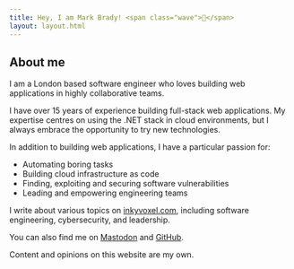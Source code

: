 ```yaml
---
title: Hey, I am Mark Brady! <span class="wave">👋</span>
layout: layout.html
---
```


## About me

I am a London based software engineer who loves building web applications in highly collaborative teams.

I have over 15 years of experience building full-stack web applications. My expertise centres on using the .NET stack in cloud environments, but I always embrace the opportunity to try new technologies.

In addition to building web applications, I have a particular passion for:

- Automating boring tasks
- Building cloud infrastructure as code
- Finding, exploiting and securing software vulnerabilities
- Leading and empowering engineering teams

I write about various topics on [inkyvoxel.com](https://www.inkyvoxel.com), including software engineering, cybersecurity, and leadership.

You can also find me on [Mastodon](https://mastodon.social/@inkyvoxel) and [GitHub](https://github.com/inkyvoxel).

Content and opinions on this website are my own.

